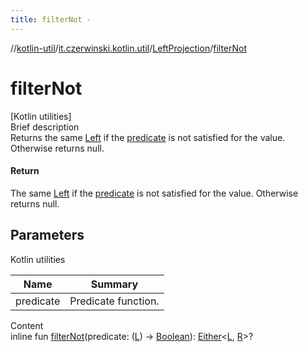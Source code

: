 ```yaml
---
title: filterNot -
---
```

//[kotlin-util](../../index.md)/[it.czerwinski.kotlin.util](../index.md)/[LeftProjection](index.md)/[filterNot](filter-not.md)



# filterNot  
[Kotlin utilities]  
Brief description  
Returns the same [Left](../-left/index.md) if the [predicate]() is not satisfied for the value. Otherwise returns null.  
  


#### Return  
The same [Left](../-left/index.md) if the [predicate]() is not satisfied for the value. Otherwise returns null.  
  


## Parameters  
  
Kotlin utilities  
  
|  Name|  Summary| 
|---|---|
| predicate| Predicate function.
  
  
Content  
inline fun [filterNot](filter-not.md)(predicate: ([L](index.md)) -> [Boolean](https://kotlinlang.org/api/latest/jvm/stdlib/kotlin/-boolean/index.html)): [Either](../-either/index.md)<[L](index.md), [R](index.md)>?  



